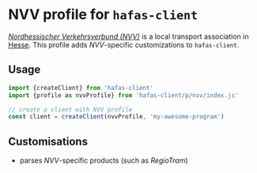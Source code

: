 # NVV profile for `hafas-client`

[*Nordhessischer Verkehrsverbund (NVV)*](https://en.wikipedia.org/wiki/Nordhessischer_Verkehrsverbund) is a local transport association in [Hesse](https://en.wikipedia.org/wiki/Hesse). This profile adds *NVV*-specific customizations to `hafas-client`.

## Usage

```js
import {createClient} from 'hafas-client'
import {profile as nvvProfile} from 'hafas-client/p/nvv/index.js'

// create a client with NVV profile
const client = createClient(nvvProfile, 'my-awesome-program')
```


## Customisations

- parses *NVV*-specific products (such as *RegioTram*)
